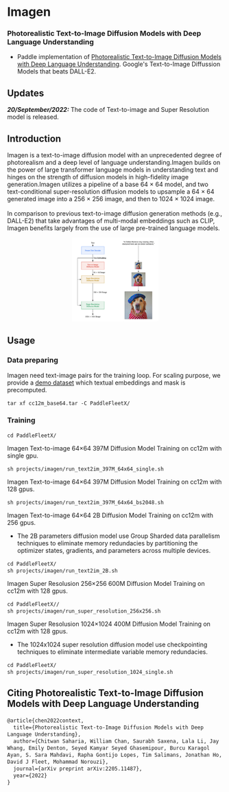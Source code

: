 
<h1>Imagen</h1>
<h3>Photorealistic Text-to-Image Diffusion Models with Deep Language Understanding</h3>


*  Paddle implementation of [Photorealistic Text-to-Image Diffusion Models with Deep Language Understanding](https://arxiv.org/pdf/2205.11487.pdf). Google's Text-to-Image Diffussion Models that beats DALL-E2.


## Updates

***20/September/2022:***  The code of Text-to-image and Super Resolution model is released.



## Introduction
Imagen is a text-to-image diffusion model with an unprecedented degree of photorealism and a deep level of language understanding.Imagen builds on the power of large transformer language models in understanding text and hinges on the strength of diffusion models in high-fidelity image generation.Imagen utilizes a pipeline of a base 64 × 64 model, and two text-conditional super-resolution diffusion models to upsample a 64 × 64 generated image into a 256 × 256 image, and then to 1024 × 1024 image.
<br />  
In comparison to previous text-to-image diffusion generation methods (e.g., DALL-E2) that take advantages of multi-modal embeddings such as CLIP, Imagen benefits largely from the use of large pre-trained language models.

<div align=center><img src="./demo/Imagen_theme.png" width="40%"></div>

## Usage

### Data preparing
Imagen need text-image pairs for the training loop. For scaling purpose, we provide a [demo dataset](https://fleetx.bj.bcebos.com/datasets/cc12m_base64.tar) which textual embeddings and mask is precomputed.
```
tar xf cc12m_base64.tar -C PaddleFleetX/
``` 
### Training
```
cd PaddleFleetX/
```
Imagen Text-to-image 64×64 397M Diffusion Model Training on cc12m with single gpu.
```
sh projects/imagen/run_text2im_397M_64x64_single.sh
```
Imagen Text-to-image 64×64 397M Diffusion Model Training on cc12m with 128 gpus.
 
```
sh projects/imagen/run_text2im_397M_64x64_bs2048.sh
```
Imagen Text-to-image 64×64 2B Diffusion Model Training on cc12m with 256 gpus.
 
- The 2B parameters diffusion model use Group Sharded data parallelism techniques to eliminate memory redundacies by partitioning the optimizer states, gradients, and parameters across multiple devices.

 
```
cd PaddleFleetX/
sh projects/imagen/run_text2im_2B.sh
```
Imagen Super Resolusion 256×256 600M Diffusion Model Training on cc12m with 128 gpus.
```
cd PaddleFleetX//
sh projects/imagen/run_super_resolution_256x256.sh
```
Imagen Super Resolusion 1024×1024 400M Diffusion Model Training on cc12m with 128 gpus.
- The 1024x1024 super resolution diffusion model use checkpointing techniques to eliminate intermediate variable memory redundacies.
```
cd PaddleFleetX/
sh projects/imagen/run_super_resolution_1024_single.sh
```


## Citing Photorealistic Text-to-Image Diffusion Models with Deep Language Understanding 
```
@article{chen2022context,
  title={Photorealistic Text-to-Image Diffusion Models with Deep Language Understanding},
  author={Chitwan Saharia, William Chan, Saurabh Saxena, Lala Li, Jay Whang, Emily Denton, Seyed Kamyar Seyed Ghasemipour, Burcu Karagol Ayan, S. Sara Mahdavi, Rapha Gontijo Lopes, Tim Salimans, Jonathan Ho, David J Fleet, Mohammad Norouzi},
  journal={arXiv preprint arXiv:2205.11487},
  year={2022}
}
```
